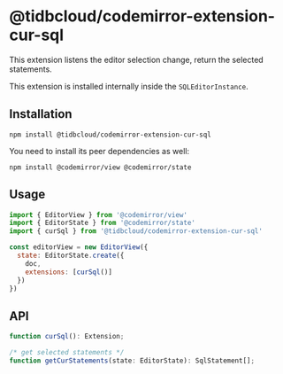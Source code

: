 # @tidbcloud/codemirror-extension-cur-sql

This extension listens the editor selection change, return the selected statements.

This extension is installed internally inside the `SQLEditorInstance`.

## Installation

```shell
npm install @tidbcloud/codemirror-extension-cur-sql
```

You need to install its peer dependencies as well:

```shell
npm install @codemirror/view @codemirror/state
```

## Usage

```js
import { EditorView } from '@codemirror/view'
import { EditorState } from '@codemirror/state'
import { curSql } from '@tidbcloud/codemirror-extension-cur-sql'

const editorView = new EditorView({
  state: EditorState.create({
    doc,
    extensions: [curSql()]
  })
})
```

## API

```js
function curSql(): Extension;

/* get selected statements */
function getCurStatements(state: EditorState): SqlStatement[];
```
